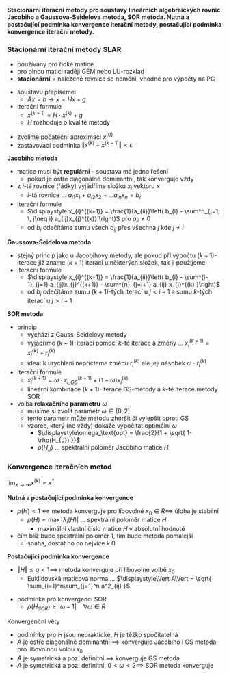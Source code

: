 **Stacionární iterační metody pro soustavy lineárních algebraických rovnic. Jacobiho a Gaussova-Seidelova metoda, SOR metoda. Nutná a postačující podmínka konvergence iterační metody, postačující podmínka konvergence iterační metody.**

### Stacionární iterační metody SLAR

+ používány pro řídké matice
+ pro plnou matici raději GEM nebo LU-rozklad
+ **stacionární** = nalezené rovnice se nemění, vhodné pro výpočty na PC

- soustavu přepíšeme:
	- $Ax = b \to x = Hx+g$
- iterační formule
	- $x^{(k+1)} = H \cdot x^{(k)} + g$
	- $H$ rozhoduje o kvalitě metody
+ zvolíme počáteční aproximaci $x^{(0)}$
+ zastavovací podmínka $\Vert x^{(k)}-x^{(k-1)}\Vert < \epsilon$

**Jacobiho metoda**
- matice musí být **regulární** - soustava má jedno řešení
	- pokud je ostře diagonálně dominantní, tak konverguje vždy
- z $i$-té rovnice (řádky) vyjádříme složku $x_{i}$ vektoru $x$
	- $i$-tá rovnice ... $a_{i1}x_{1} + a_{i2}x_{2} + \dots a_{in}x_{n} = b_{i}$
- iterační formule
	- $\displaystyle x_{i}^{(k+1)} = \frac{1}{a_{ii}}\left( b_{i} - \sum^n_{j=1; \, j\neq i} a_{ij}x_{j}^{(k)} \right)$ pro $a_{ii} \neq 0$
	- od $b_{i}$ odečítáme sumu všech $a_{ij}$ přes všechna $j$ kde $j\neq i$

**Gaussova-Seidelova metoda**
- stejný princip jako u Jacobihovy metody, ale pokud při výpočtu $(k+1)$-iterace již známe $(k+1)$ iteraci u některých složek, tak ji použijeme
- iterační formule
	- $\displaystyle x_{i}^{(k+1)} = \frac{1}{a_{ii}}\left( b_{i} - \sum^{i-1}_{j=1} a_{ij}x_{j}^{(k+1)} - \sum^{n}_{j=i+1} a_{ij} x_{j}^{(k) }\right)$
	- od $b_{i}$ odečítáme sumu $(k+1)$-tých iterací u $j < i-1$ a sumu $k$-tých iterací u $j > i+1$

**SOR metoda**
- princip
	- vychází z Gauss-Seidelovy metody
	- vyjádříme $(k+1)$-iteraci pomocí $k$-té iterace a změny ... $x_{i}^{(k+1)} = x_{i}^{(k)} + r_{i}^{(k)}$
	- idea: k urychlení nepřičteme změnu $r_{i}^{(k)}$ ale její násobek $\omega\cdot r_{i}^{(k)}$
- iterační formule
	- $\displaystyle x_{i}^{(k+1)} = \omega\cdot x_{i,GS}^{(k+1)} + (1-\omega)x_{i}^{(k)}$
	- lineární kombinace $(k+1)$-iterace GS-metody a $k$-té iterace metody SOR
- volba **relaxačního parametru** $\omega$
	- musíme si zvolit parametr $\omega \in (0,2)$
	- tento parametr může metodu zhoršit či vylepšit oproti GS
	- vzorec, který (ne vždy) dokáže vypočítat optimální $\omega$
		- $\displaystyle\omega_\text{opt} = \frac{2}{1 + \sqrt{ 1- \rho(H_{J}) }}$
		- $\rho(H_{J})$ ... spektrální poloměr Jacobiho matice $H$

### Konvergence iteračních metod

$\displaystyle\lim_{ x \to \infty } x^{(k)} = x^*$

**Nutná a postačující podmínka konvergence**
- $\rho(H) < 1$ $\Longleftrightarrow$ metoda konverguje pro libovolné $x_{0} \in R \Longleftrightarrow$ úloha je stabilní
	- $\rho(H) = \max|\lambda_{i}(H)|$ ... spektrální poloměr matice $H$
		- maximální vlastní číslo matice $H$ v absolutní hodnotě
- čím blíž bude spektrální poloměr 1, tím bude metoda pomalejší
	- snaha, dostat ho co nejvíce k 0

**Postačující podmínka konvergence**
- $\Vert H\Vert \leq q < 1 \implies$ metoda konverguje při libovolné volbě $x_{0}$
	- Euklidovská maticová norma ... $\displaystyle\Vert A\Vert = \sqrt{ \sum_{i=1}^n\sum_{j=1}^n a^2_{ij} }$
+ podmínka pro konvergenci SOR
	- $\rho(H_{SOR}) \geq |\omega-1| \quad \forall \omega \in R$

Konvergenční věty
- podmínky pro $H$ jsou nepraktické, $H$ je těžko spočitatelná
- $A$ je ostře diagonálně dominantní $\implies$ konverguje Jacobiho i GS metoda pro libovolnou volbu $x_{0}$
- $A$ je symetrická a poz. definitní $\implies$ konverguje GS metoda
- $A$ je symetrická a poz. definitní, $0 < \omega < 2 \implies$ SOR metoda konverguje
